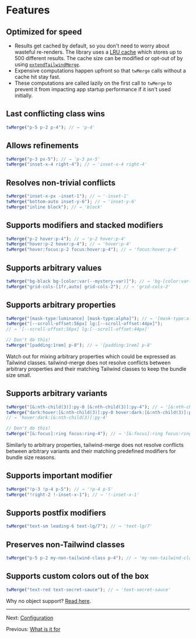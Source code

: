 # Features

## Optimized for speed

- Results get cached by default, so you don't need to worry about wasteful re-renders. The library uses a [LRU cache](<https://en.wikipedia.org/wiki/Cache_replacement_policies#Least_recently_used_(LRU)>) which stores up to 500 different results. The cache size can be modified or opt-out of by using [`extendTailwindMerge`](./api-reference.md#extendtailwindmerge).
- Expensive computations happen upfront so that `twMerge` calls without a cache hit stay fast.
- These computations are called lazily on the first call to `twMerge` to prevent it from impacting app startup performance if it isn't used initially.

## Last conflicting class wins

```ts
twMerge("p-5 p-2 p-4"); // → 'p-4'
```

## Allows refinements

```ts
twMerge("p-3 px-5"); // → 'p-3 px-5'
twMerge("inset-x-4 right-4"); // → 'inset-x-4 right-4'
```

## Resolves non-trivial conflicts

```ts
twMerge("inset-x-px -inset-1"); // → '-inset-1'
twMerge("bottom-auto inset-y-6"); // → 'inset-y-6'
twMerge("inline block"); // → 'block'
```

## Supports modifiers and stacked modifiers

```ts
twMerge("p-2 hover:p-4"); // → 'p-2 hover:p-4'
twMerge("hover:p-2 hover:p-4"); // → 'hover:p-4'
twMerge("hover:focus:p-2 focus:hover:p-4"); // → 'focus:hover:p-4'
```

## Supports arbitrary values

```ts
twMerge("bg-black bg-[color:var(--mystery-var)]"); // → 'bg-[color:var(--mystery-var)]'
twMerge("grid-cols-[1fr,auto] grid-cols-2"); // → 'grid-cols-2'
```

## Supports arbitrary properties

```ts
twMerge("[mask-type:luminance] [mask-type:alpha]"); // → '[mask-type:alpha]'
twMerge("[--scroll-offset:56px] lg:[--scroll-offset:44px]");
// → '[--scroll-offset:56px] lg:[--scroll-offset:44px]'

// Don't do this!
twMerge("[padding:1rem] p-8"); // → '[padding:1rem] p-8'
```

Watch out for mixing arbitrary properties which could be expressed as Tailwind classes. tailwind-merge does not resolve conflicts between arbitrary properties and their matching Tailwind classes to keep the bundle size small.

## Supports arbitrary variants

```ts
twMerge("[&:nth-child(3)]:py-0 [&:nth-child(3)]:py-4"); // → '[&:nth-child(3)]:py-4'
twMerge("dark:hover:[&:nth-child(3)]:py-0 hover:dark:[&:nth-child(3)]:py-4");
// → 'hover:dark:[&:nth-child(3)]:py-4'

// Don't do this!
twMerge("[&:focus]:ring focus:ring-4"); // → '[&:focus]:ring focus:ring-4'
```

Similarly to arbitrary properties, tailwind-merge does not resolve conflicts between arbitrary variants and their matching predefined modifiers for bundle size reasons.

## Supports important modifier

```ts
twMerge("!p-3 !p-4 p-5"); // → '!p-4 p-5'
twMerge("!right-2 !-inset-x-1"); // → '!-inset-x-1'
```

## Supports postfix modifiers

```ts
twMerge("text-sm leading-6 text-lg/7"); // → 'text-lg/7'
```

## Preserves non-Tailwind classes

```ts
twMerge("p-5 p-2 my-non-tailwind-class p-4"); // → 'my-non-tailwind-class p-4'
```

## Supports custom colors out of the box

```ts
twMerge("text-red text-secret-sauce"); // → 'text-secret-sauce'
```

Why no object support? [Read here](https://github.com/compi-ui/tw-merge/discussions/137#discussioncomment-3481605).

---

Next: [Configuration](./configuration.md)

Previous: [What is it for](./what-is-it-for.md)
